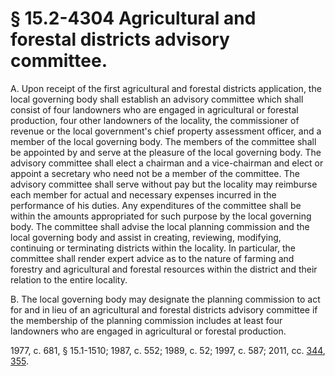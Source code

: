 # § 15.2-4304 Agricultural and forestal districts advisory committee.

<p>A. Upon receipt of the first agricultural and forestal districts application, the local governing body shall establish an advisory committee which shall consist of four landowners who are engaged in agricultural or forestal production, four other landowners of the locality, the commissioner of revenue or the local government's chief property assessment officer, and a member of the local governing body. The members of the committee shall be appointed by and serve at the pleasure of the local governing body. The advisory committee shall elect a chairman and a vice-chairman and elect or appoint a secretary who need not be a member of the committee. The advisory committee shall serve without pay but the locality may reimburse each member for actual and necessary expenses incurred in the performance of his duties. Any expenditures of the committee shall be within the amounts appropriated for such purpose by the local governing body. The committee shall advise the local planning commission and the local governing body and assist in creating, reviewing, modifying, continuing or terminating districts within the locality. In particular, the committee shall render expert advice as to the nature of farming and forestry and agricultural and forestal resources within the district and their relation to the entire locality.</p><p>B. The local governing body may designate the planning commission to act for and in lieu of an agricultural and forestal districts advisory committee if the membership of the planning commission includes at least four landowners who are engaged in agricultural or forestal production.</p><p>1977, c. 681, § 15.1-1510; 1987, c. 552; 1989, c. 52; 1997, c. 587; 2011, cc. <a href='http://lis.virginia.gov/cgi-bin/legp604.exe?111+ful+CHAP0344'>344</a>, <a href='http://lis.virginia.gov/cgi-bin/legp604.exe?111+ful+CHAP0355'>355</a>.</p>